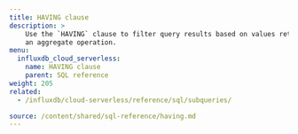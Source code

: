 ```yaml
---
title: HAVING clause
description: > 
    Use the `HAVING` clause to filter query results based on values returned from
    an aggregate operation.
menu:
  influxdb_cloud_serverless:
    name: HAVING clause
    parent: SQL reference
weight: 205
related:
  - /influxdb/cloud-serverless/reference/sql/subqueries/

source: /content/shared/sql-reference/having.md
---
```


<!-- 
The content of this page is at /content/shared/sql-reference/having.md
-->
